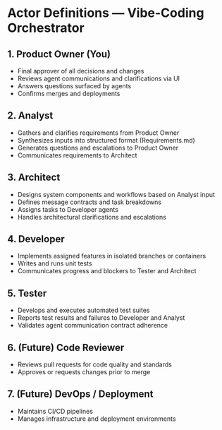 # Actor Definitions — Vibe-Coding Orchestrator

## 1. Product Owner (You)
- Final approver of all decisions and changes
- Reviews agent communications and clarifications via UI
- Answers questions surfaced by agents
- Confirms merges and deployments

## 2. Analyst
- Gathers and clarifies requirements from Product Owner
- Synthesizes inputs into structured format (Requirements.md)
- Generates questions and escalations to Product Owner
- Communicates requirements to Architect

## 3. Architect
- Designs system components and workflows based on Analyst input
- Defines message contracts and task breakdowns
- Assigns tasks to Developer agents
- Handles architectural clarifications and escalations

## 4. Developer
- Implements assigned features in isolated branches or containers
- Writes and runs unit tests
- Communicates progress and blockers to Tester and Architect

## 5. Tester
- Develops and executes automated test suites
- Reports test results and failures to Developer and Analyst
- Validates agent communication contract adherence

## 6. (Future) Code Reviewer
- Reviews pull requests for code quality and standards
- Approves or requests changes prior to merge

## 7. (Future) DevOps / Deployment
- Maintains CI/CD pipelines
- Manages infrastructure and deployment environments
